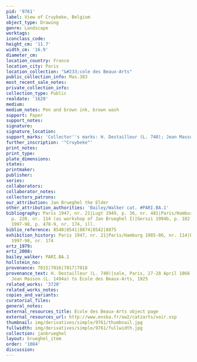 ```yaml
---
pid: '9761'
label: View of Cruybeke, Belgium
object_type: Drawing
genre: Landscape
worktags:
iconclass_code:
height_cm: '11.7'
width_cm: '16.9'
diameter_cm:
location_country: France
location_city: Paris
location_collection: "&#233;cole des Beaux-Arts"
public_collection_info: Mas.383
most_recent_sale_notes:
private_collection_info:
collection_type: Public
realdate: '1620'
medium:
medium_notes: Pen and brown ink, brown wash
support: Paper
support_notes:
signature:
signature_location:
support_marks: 'Collector''s marks: H. Destailleur (L. 740); Jean Masson (L. 1494a)'
further_inscription: '"Cruybeke"'
print_notes:
print_type:
plate_dimensions:
states:
printmaker:
publisher:
series:
collaborators:
collaborator_notes:
collectors_patrons:
our_attribution: Jan Brueghel the Elder
other_attribution_authorities: 'Bailey/Walker cat. #PARI.BA.1'
bibliography: Paris 1947, nr. 21|Lugt 1949, p. 36, nr. 481|Paris/Hamburg 1985-86,
  p. 220, nr. 114 (as workshop of Jan Brueghel I)|Gerszi 1994b, p. 182|Essen/Vienna
  1997-98, p. 478-9, nr. 174, ill.
biblio_reference: 8540|8541|8874|8542|8875
exhibition_history: Paris 1947, nr. 21|Paris/Hamburg 1985-86, nr. 114|Essen/Vienna
  1997-98, nr. 174
ertz_1979:
ertz_2008:
bailey_walker: PARI.BA.1
hollstein_no:
provenance: 7015|7016|7017|7018
provenance_text: H. Destailleur (L. 740)|sale, Paris, 27-28 April 1866|donated by
  Jean Masson (L. 1494a) to École des Beaux-Arts, 1925
related_works: '3720'
related_works_notes:
copies_and_variants:
curatorial_files:
general_notes:
external_resources_title: École des Beaux-Arts object page
external_resources_url: http://www.ensba.fr/ow2/catzarts/voir.xsp
thumbnail: img/derivatives/simple/9761/thumbnail.jpg
fullwidth: img/derivatives/simple/9761/fullwidth.jpg
collection: janbrueghel
layout: brueghel_item
order: '1084'
discussion:
---
```

